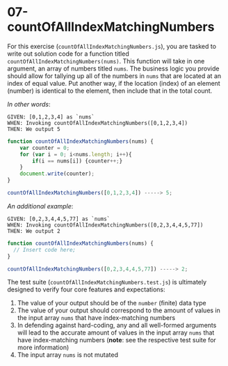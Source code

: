 # 07-countOfAllIndexMatchingNumbers

For this exercise (`countOfAllIndexMatchingNumbers.js`), you are tasked to write out solution code for a function titled `countOfAllIndexMatchingNumbers(nums)`. This function will take in one argument, an array of numbers titled `nums`. The business logic you provide should allow for tallying up all of the numbers in `nums` that are located at an index of equal value. Put another way, if the location (index) of an element (number) is identical to the element, then include that in the total count. 

_In other words_:

```
GIVEN: [0,1,2,3,4] as `nums`
WHEN: Invoking countOfAllIndexMatchingNumbers([0,1,2,3,4])
THEN: We output 5
```

```js
function countOfAllIndexMatchingNumbers(nums) {
	var counter = 0;
	for (var i = 0; i<nums.length; i++){
		if(i == nums[i]) {counter++;}
	}
	document.write(counter);
}

countOfAllIndexMatchingNumbers([0,1,2,3,4]) -----> 5;
```

_An additional example_:

```
GIVEN: [0,2,3,4,4,5,77] as `nums`
WHEN: Invoking countOfAllIndexMatchingNumbers([0,2,3,4,4,5,77])
THEN: We output 2
```

```js
function countOfAllIndexMatchingNumbers(nums) {
  // Insert code here;
}

countOfAllIndexMatchingNumbers([0,2,3,4,4,5,77]) -----> 2;
```

The test suite (`countOfAllIndexMatchingNumbers.test.js`) is ultimately designed to verify four core features and expectations:

1) The value of your output should be of the `number` (finite) data type 
2) The value of your output should correspond to the amount of values in the input array `nums` that have index-matching numbers
3) In defending against hard-coding, any and all well-formed arguments will lead to the accurate amount of values in the input array `nums` that have index-matching numbers (**note**: see the respective test suite for more information)
4) The input array `nums` is not mutated